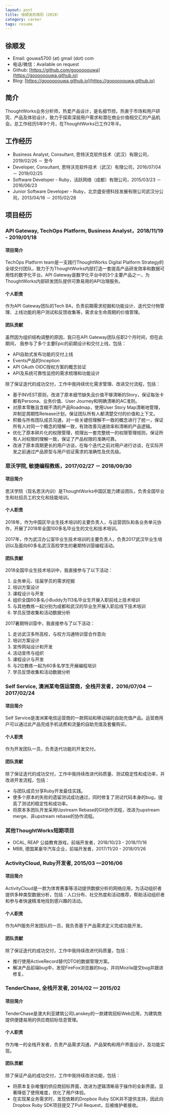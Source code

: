 ```yaml
---
layout: post
title: 徐顺发的简历（2019）
category: career
tags: resume
---
```


## 徐顺发

- Email: gouwa5700 (at) gmail (dot) com
- 电话/微信：Available on request
- Github: [https://github.com/goooooouwa](https://goooooouwa.github.io)
- Blog: [https://goooooouwa.github.io](https://goooooouwa.github.io)

## 简介
ThoughtWorks业务分析师，热爱产品设计，是名细节控。热衷于市场和用户研究、产品及体验设计，致力于探索深层用户需求和潜在商业价值相交汇的产品机会。总工作经历5年9个月，在ThoughtWorks已工作2年半。

## 工作经历

- Business Analyst, Consultant, 思特沃克软件技术（武汉）有限公司，2019/02/26 － 至今
- Developer, Consultant, 思特沃克软件技术（武汉）有限公司，2016/07/04 － 2019/02/25
- Software Developer - Ruby，活跃网络（成都）有限公司，2015/03/23 － 2016/06/23
- Junior Software Developer - Ruby，北京盛安德科技发展有限公司武汉分公司，2013/04/16 － 2015/02/28

## 项目经历

### API Gateway, TechOps Platform, Business Analyst，2018/11/19 - 2019/01/18

#### 项目简介
TechOps Platform team是一支践行ThoughtWorks Digital Platform Strategy的全球交付团队，致力于为ThoughtWorks内部打造一套提高产品研发效率和数据可用性的数字化平台。API Gateway是数字化平台中的3个主要产品之一，为ThoughtWorks内部研发团队提供可靠易用的API治理服务。

#### 个人职责
作为API Gateway团队的Tech BA，负责前期需求挖掘和功能设计、迭代交付物管理、上线功能的用户测试和反馈收集等，需求全生命周期的价值管理。

#### 团队贡献
虽然因为组织结构调整的原因，我只在API Gateway团队任职2个月时间，但在此期间，
我参与了多个主要Epic的前期设计和交付上线，包括：

- API自助式发布功能的交付上线
- Events产品的Inception
- API OAuth OIDC授权方案的概念验证
- API及系统可靠性监控的需求梳理和功能设计

除了保证迭代的成功交付，工作中我持续优化需求管理、改进交付流程，包括：

- 基于INVEST原则，改进了原本细节缺失且价值不够清晰的Story，保证每张卡都有Persona、业务价值、User Journey和明确清晰的AC准则。
- 对原本零散且含糊不清的产品Roadmap，使用User Story Map清晰地管理，并制定周期性Release计划，保证团队所有人都清楚交付的价值和上下文。
- 积极与所有团队成员沟通，对一些关键但理解不一致的概念进行了统一，保证所有人对同一个概念的理解一致，有效改善沟通效率和清晰的产品逻辑。
- 优化了原本碎片化的权限管理，梳理出一套完整统一的权限管理规则，保证所有人对权限的理解一致，保证了产品权限的准确可靠。
- 改进了原本周期更长的用户访谈，在每个迭代之前对用户进行访谈，在实际开发之前通过产品原型与用户验证需求的准确性及优先级。

### 思沃学院, 敏捷编程教练，2017/02/27 － 2018/09/30

#### 项目简介
思沃学院（现名思沃内训）是ThoughtWorks中国区能力建设团队，负责全国毕业生和社招员工的文化和技能培训。

#### 个人职责
2018年，作为中国区毕业生技术培训的主要负责人，与运营团队和各业务单元协作，开展了2018年全国100多名毕业生的文化和技术培训。

2017年，作为武汉办公室毕业生技术培训的主要负责人，负责2017武汉毕业生培训以及面向60多名武汉高校学生的暑期特训营编程活动。

#### 团队贡献
2018全国毕业生技术培训中，我直接参与了以下活动：

1. 业务单元、往届学员的需求挖掘
2. 培训方案设计
3. 课程设计与开发
4. 组织全国60多名小Buddy为113名毕业生开展入职前线上技术培训
5. 与其他教练一起分别为成都和武汉的毕业生开展入职后线下技术培训
6. 学员反馈收集和活动数据分析

2017暑期特训营中，我直接参与了以下活动：

1. 走访武汉多所高校，与校方沟通特训营合作意向
2. 培训方案设计
3. 宣传网站设计和开发
4. 活动宣传与组织
5. 课程设计与开发
6. 与2位教练一起为60多名学生开展编程培训
7. 学员反馈收集和活动数据分析

### Self Service, 澳洲某电信运营商，全栈开发者，2016/07/04 － 2017/02/24

#### 项目简介
Self Service是澳洲某电信运营商的一款网站和移动端的自助充值产品。运营商用户可以通过此产品完成手机话费和流量的自助充值及套餐购买。

#### 个人职责
作为开发团队一员，负责迭代功能的开发交付。

#### 团队贡献
除了保证迭代的成功交付，工作中我持续改进代码质量、测试稳定性和成功率，并改进开发流程，包括：

- 与团队成员分享Ruby开发最佳实践。
- 使多个原本的失败的遗留测试成功通过，同时修复了测试代码本身的bug，提高了测试的稳定性和成功率。
- 将原本多团队开发采用Upstream Rebase的Git协作流程，改进为upstream merge、非upstream rebase的协作流程。

### 其他ThoughtWorks短期项目
- OCAL, REAP 公益教育游戏，前端开发者，2018/10/23 - 2018/11/16
- MBB, 德国某豪华汽车企业，前端开发者，2017/11/20 - 2018/01/26

### ActivityCloud, Ruby开发者, 2015/03 —2016/06

#### 项目简介
ActivityCloud是一款为体育赛事等活动提供数据分析的网络应用，为活动组织者提供多种类型数据分析，包括：人口分布、社交热度和活动推荐，帮助活动组织者和参与者快速精准地找到感兴趣的活动。

#### 个人职责
作为API服务开发团队的一员，我负责基于产品需求定义完成功能开发。

#### 团队贡献
除了保证迭代的成功交付，工作中我持续改进代码质量，包括：

- 推行使用ActiveRecord替代DTO的数据管理方案。
- 解决产品前端bug中，发现FireFox浏览器的bug，并向Mozila提交bug并跟进修复。

### TenderChase, 全栈开发者, 2014/02 — 2015/02

#### 项目简介
TenderChase是澳大利亚建筑公司Lanskey的一款建筑招标Web应用，为建筑商提供便捷易用的供应商招标信息管理。

#### 个人职责
作为唯一的全栈开发者，负责产品需求沟通，产品架构和用户界面设计，及功能实现。

#### 团队贡献
除了保证产品的成功交付，工作中我持续改进功能，包括：

- 将原本复杂难懂的供应商招标界面，改进为逻辑清晰易于操作的全新界面，显著降低了使用难度，优化了用户体验。
- 在实现某业务需求时，发现依赖的Dropbox Ruby SDK并不提供支持，因此向Dropbox Ruby SDK项目提交了Pull Request，后被维护者接收。
